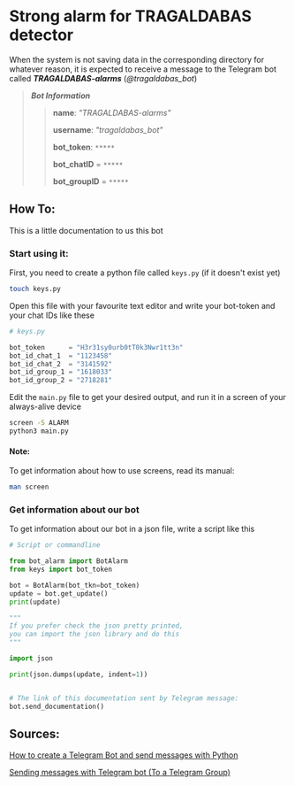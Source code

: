 # Strong alarm for TRAGALDABAS detector

When the system is not saving data in the corresponding directory for whatever reason, it is expected to receive a message to the Telegram bot called ***TRAGALDABAS-alarms*** (*@tragaldabas_bot*)

> ***Bot Information***
>
> > **name**: *"TRAGALDABAS-alarms"*
> >
> > **username**: *"tragaldabas_bot"*
> >
> > **bot_token**: `*****`
> >
> > **bot_chatID** = `*****`
> >
> > **bot_groupID** = `*****`

## How To:
This is a little documentation to us this bot

### Start using it:

First, you need to create a python file called `keys.py` (if it doesn't exist yet)
```bash
touch keys.py
```

Open this file with your favourite text editor and write your bot-token and your chat IDs like these
```python
# keys.py

bot_token      = "H3r31sy0urb0tT0k3Nwr1tt3n"
bot_id_chat_1  = "1123458"
bot_id_chat_2  = "3141592"
bot_id_group_1 = "1618033"
bot_id_group_2 = "2718281"
```

Edit the `main.py` file to get your desired output, and run it in a screen of your always-alive device
```bash
screen -S ALARM
python3 main.py
```

#### Note:
To get information about how to use screens, read its manual:
```bash
man screen
```

### Get information about our bot

To get information about our bot in a json file, write a script like this
```python
# Script or commandline

from bot_alarm import BotAlarm
from keys import bot_token

bot = BotAlarm(bot_tkn=bot_token)
update = bot.get_update()
print(update)

"""
If you prefer check the json pretty printed,
you can import the json library and do this
"""

import json

print(json.dumps(update, indent=1))


# The link of this documentation sent by Telegram message:
bot.send_documentation()
```




## Sources:
[How to create a Telegram Bot and send messages with Python](https://medium.com/@ManHay_Hong/how-to-create-a-telegram-bot-and-send-messages-with-python-4cf314d9fa3e)

[Sending messages with Telegram bot (To a Telegram Group)](https://dev.to/rizkyrajitha/get-notifications-with-telegram-bot-537l)
